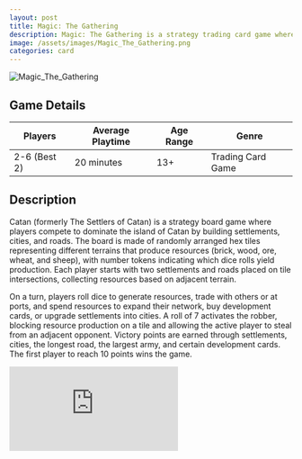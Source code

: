 ```yaml
---
layout: post
title: Magic: The Gathering
description: Magic: The Gathering is a strategy trading card game where players use decks of powerful spells, creatures, and artifacts to battle for victory.
image: /assets/images/Magic_The_Gathering.png 
categories: card
---
```


<div class="row">
  <!-- Image with .post-img -->
  <div class="col-6 col-12-small">
    <img src="/assets/images/Magic_The_Gathering" alt="Magic_The_Gathering" class="post-img">
  </div>

  <!-- Table -->
  <div class="col-6 col-12-small">
    <h2>Game Details</h2>
    <table class="centered-table">
      <thead>
        <tr>
          <th>Players</th>
          <th>Average Playtime</th>
          <th>Age Range</th>
          <th>Genre</th>
        </tr>
      </thead>
      <tbody>
        <tr>
          <td>2-6 (Best 2)</td>
          <td>20 minutes</td>
          <td>13+</td>
          <td>Trading Card Game</td>
        </tr>
      </tbody>
    </table>
  </div>
</div>
<div class="row">
  <div class="col-12">
    <h2>Description</h2>
    <p>
      Catan (formerly The Settlers of Catan) is a strategy board game where players compete to dominate the island of Catan by building settlements, cities, and roads. The board is made of randomly arranged hex tiles representing different terrains that produce resources (brick, wood, ore, wheat, and sheep), with number tokens indicating which dice rolls yield production. Each player starts with two settlements and roads placed on tile intersections, collecting resources based on adjacent terrain.
    </p>
    <p>
      On a turn, players roll dice to generate resources, trade with others or at ports, and spend resources to expand their network, buy development cards, or upgrade settlements into cities. A roll of 7 activates the robber, blocking resource production on a tile and allowing the active player to steal from an adjacent opponent. Victory points are earned through settlements, cities, the longest road, the largest army, and certain development cards. The first player to reach 10 points wins the game.
    </p>
  </div>
</div>
<div class="video-wrapper">
  <div class="ratio-box">
    <iframe src="https://www.youtube.com/embed/8Yj0Y3GKE40?si=eMzHc3BdcDvr6mPX"
            title="YouTube video player"
            frameborder="0"
            allow="accelerometer; autoplay; clipboard-write; encrypted-media; gyroscope; picture-in-picture; web-share"
            allowfullscreen></iframe>
  </div>
</div>
